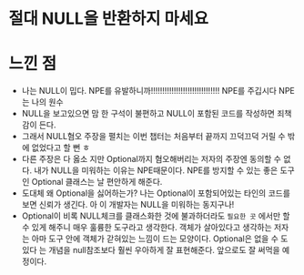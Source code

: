 # 절대 NULL을 반환하지 마세요

# 느낀 점
- 나는 NULL이 밉다. NPE를 유발하니까!!!!!!!!!!!!!!!!!!!!!!!!!!!!!! NPE를 주깁시다 NPE는 나의 원수
- NULL을 보고있으면 맘 한 구석이 불편하고 NULL이 포함된 코드를 작성하면 죄책감이 든다.
- 그래서 NULL혐오 주장을 펼치는 이번 챕터는 처음부터 끝까지 끄덕끄덕 거릴 수 밖에 없었다고 할 뻔 ㅎ
- 다른 주장은 다 옳소 지만 Optional까지 혐오해버리는 저자의 주장엔 동의할 수 없다. 내가 NULL을 미워하는 이유는 NPE때문이다. NPE를 방지할 수 있는 좋은 도구인 Optional 클래스는 날 편안하게 해준다.
- 도대체 왜 Optional을 싫어하는가? 나는 Optional이 포함되어있는 타인의 코드를 보면 신뢰가 생긴다. 아 이 개발자는 NULL을 미워하는 동지구나!
- Optional이 비록 NULL체크를 클래스화한 것에 불과하더라도 `필요한 곳` 에서만 할 수 있게 해주니 매우 훌륭한 도구라고 생각한다. 객체가 살아있다고 생각하는 저자는 아마 도구 안에 객체가 갇혀있는 느낌이 드는 모양이다. Optional은 없을 수 도 있다 는 개념을 null참조보다 훨씬 우아하게 잘 표현해준다. 앞으로도 잘 써먹을 예정이다.
